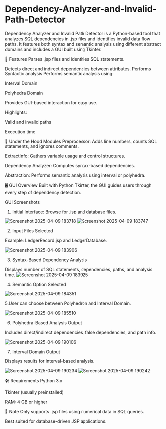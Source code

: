 # Dependency-Analyzer-and-Invalid-Path-Detector
Dependency Analyzer and Invalid Path Detector is a Python-based tool that analyzes SQL dependencies in .jsp files and identifies invalid data flow paths. It features both syntax and semantic analysis using different abstract domains and includes a GUI built using Tkinter.

🚀 Features
Parses .jsp files and identifies SQL statements.

Detects direct and indirect dependencies between attributes.
Performs Syntactic analysis
Performs semantic analysis using:

Interval Domain

Polyhedra Domain

Provides GUI-based interaction for easy use.

Highlights:

Valid and invalid paths

Execution time

🧠 Under the Hood
Modules
Preprocessor: Adds line numbers, counts SQL statements, and ignores comments.

ExtractInfo: Gathers variable usage and control structures.

Dependency Analyzer: Computes syntax-based dependencies.

Abstraction: Performs semantic analysis using interval or polyhedra.

🖥 GUI Overview
Built with Python Tkinter, the GUI guides users through every step of dependency detection.

GUI Screenshots
1. Initial Interface: Browse for .jsp and database files.

![Screenshot 2025-04-09 183718](https://github.com/user-attachments/assets/6c6f7fbd-237f-4119-9993-285d5db6e5f9)
![Screenshot 2025-04-09 183747](https://github.com/user-attachments/assets/24fa4696-e81c-4ad2-87b7-63fd5e1f66b0)




2. Input Files Selected

Example: LedgerRecord.jsp and LedgerDatabase.

![Screenshot 2025-04-09 183906](https://github.com/user-attachments/assets/20a2b296-2553-42e8-9975-d4e6efcdec9c)





3. Syntax-Based Dependency Analysis

Displays number of SQL statements, dependencies, paths, and analysis time.
![Screenshot 2025-04-09 183925](https://github.com/user-attachments/assets/d15945c0-a9ee-45c8-b0dc-459317adeeb5)




4. Semantic Option Selected
   
![Screenshot 2025-04-09 184351](https://github.com/user-attachments/assets/584b8664-c0f5-4800-86f5-fe57b63dc1fb)


5.User can choose between Polyhedron and Interval Domain.

![Screenshot 2025-04-09 185510](https://github.com/user-attachments/assets/5ddf31b6-4ff7-4865-8390-9c9024fe25e2)





6. Polyhedra-Based Analysis Output

Includes direct/indirect dependencies, false dependencies, and path info.

![Screenshot 2025-04-09 190106](https://github.com/user-attachments/assets/83a7bb3e-ce3e-4464-ac54-366904d243b0)



7. Interval Domain Output

Displays results for interval-based analysis.

![Screenshot 2025-04-09 190234](https://github.com/user-attachments/assets/449cd2d3-0554-4d17-8f99-34a3f3d82537)
![Screenshot 2025-04-09 190242](https://github.com/user-attachments/assets/d3a85ca5-001a-41a9-87f0-d6d45bcaf77f)




🛠 Requirements
Python 3.x

Tkinter (usually preinstalled)

RAM: 4 GB or higher

📌 Note
Only supports .jsp files using numerical data in SQL queries.

Best suited for database-driven JSP applications.
